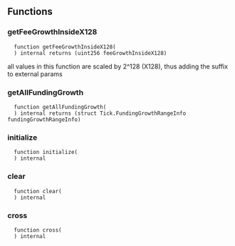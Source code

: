 


## Functions
### getFeeGrowthInsideX128
```solidity
  function getFeeGrowthInsideX128(
  ) internal returns (uint256 feeGrowthInsideX128)
```

all values in this function are scaled by 2^128 (X128), thus adding the suffix to external params


### getAllFundingGrowth
```solidity
  function getAllFundingGrowth(
  ) internal returns (struct Tick.FundingGrowthRangeInfo fundingGrowthRangeInfo)
```




### initialize
```solidity
  function initialize(
  ) internal
```




### clear
```solidity
  function clear(
  ) internal
```




### cross
```solidity
  function cross(
  ) internal
```




